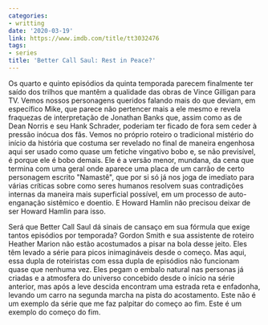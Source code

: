 ```yaml
---
categories:
- writting
date: '2020-03-19'
link: https://www.imdb.com/title/tt3032476
tags:
- series
title: 'Better Call Saul: Rest in Peace?'
---
```


Os quarto e quinto episódios da quinta temporada parecem finalmente ter saído dos trilhos que mantêm a qualidade das obras de Vince Gilligan para TV. Vemos nossos personagens queridos falando mais do que deviam, em específico Mike, que parece não pertencer mais a ele mesmo e revela fraquezas de interpretação de Jonathan Banks que, assim como as de Dean Norris e seu Hank Schrader, poderiam ter ficado de fora sem ceder à pressão inócua dos fãs. Vemos no próprio roteiro o tradicional mistério do início da história que costuma ser revelado no final de maneira engenhosa aqui ser usado como quase um fetiche vingativo bobo e, se não previsível, é porque ele é bobo demais. Ele é a versão menor, mundana, da cena que termina com uma geral onde aparece uma placa de um carrão de certo personagem escrito "Namastê", que por si só já nos joga de imediato para várias críticas sobre como seres humanos resolvem suas contradições internas da maneira mais superficial possível, em um processo de auto-enganação sistêmico e doentio. E Howard Hamlin não precisou deixar de ser Howard Hamlin para isso.

Será que Better Call Saul dá sinais de cansaço em sua fórmula que exige tantos episódios por temporada? Gordon Smith e sua assistente de roteiro Heather Marion não estão acostumados a pisar na bola desse jeito. Eles têm levado a série para picos inimagináveis desde o começo. Mas aqui, essa dupla de roteiristas com essa dupla de episódios não funcionam quase que nenhuma vez. Eles pegam o embalo natural nas personas já criadas e a atmosfera do universo concebido desde o início na série anterior, mas após a leve descida encontram uma estrada reta e enfadonha, levando um carro na segunda marcha na pista do acostamento. Este não é um exemplo da série que me faz palpitar do começo ao fim. Este é um exemplo do começo do fim.